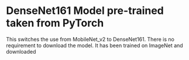 # DenseNet161 Model pre-trained taken from PyTorch

This switches the use from MobileNet_v2 to DenseNet161. There is no requirement to download the model. It has been trained on ImageNet and downloaded